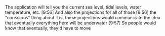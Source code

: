 The application will tell you the current sea level, tidal levels,  water temperature, etc.  [9:56]   And also the projections for all of those  [9:56]   the "conscious" thing about it is, these projections would communicate the idea that eventually everything here will be underwater  [9:57]   So people would know that eventually, they'd have to move

